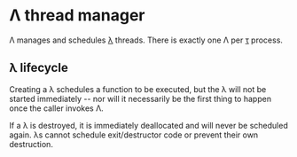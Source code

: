 # Λ thread manager
Λ manages and schedules [λ](lambda.md) threads. There is exactly one Λ per [τ](tau.md) process.


## λ lifecycle
Creating a λ schedules a function to be executed, but the λ will not be started immediately -- nor will it necessarily be the first thing to happen once the caller invokes Λ.

If a λ is destroyed, it is immediately deallocated and will never be scheduled again. λs cannot schedule exit/destructor code or prevent their own destruction.

